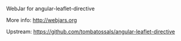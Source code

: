 WebJar for angular-leaflet-directive

More info: http://webjars.org

Upstream: https://github.com/tombatossals/angular-leaflet-directive
